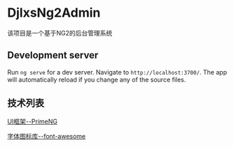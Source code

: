 # DjlxsNg2Admin

该项目是一个基于NG2的后台管理系统
## Development server

Run `ng serve` for a dev server. Navigate to `http://localhost:3700/`. The app will automatically reload if you change any of the source files.

## 技术列表

[UI框架--PrimeNG](https://www.primefaces.org/primeng/#/)

[字体图标库--font-awesome](http://fontawesome.io/)
